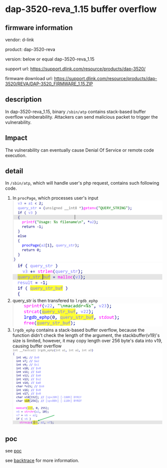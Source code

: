 # dap-3520-reva_1.15 buffer overflow
## firmware information
vendor: d-link

product: dap-3520-reva

version: below or equal dap-3520-reva_1.15

support url: https://support.dlink.com/resource/products/dap-3520/

firmware download url: https://support.dlink.com/resource/products/dap-3520/REVA/DAP-3520_FIRMWARE_1.15.ZIP

## description
In dap-3520-reva_1.15, binary `/sbin/atp` contains stack-based buffer  overflow vulnberability. Attackers can send malicious packet to trigger the vulnerability.

## Impact
The vulnerability can eventually cause Denial Of Service or remote code execution.

## detail 
In `/sbin/atp`, which will handle user's php request, contains such following code. 
1. In `procPage`, which processes user's input
![query_str](image.png)
![procPage](image-1.png)
2. query_str is then transfered to `lrgdb_ephp`
![alt text](image-2.png)
3. `lrgdb_ephp` contains a stack-based buffer overflow, because the function didn't check the length of the argument, the stackbuffer(v19)'s size is limited, however, it may copy length over 256 byte's data into v19, causing buffer overflow 
![lrgdb_ephp](image-3.png)

## poc
see [poc](./poc)

see [backtrace](./backtrace) for more information.